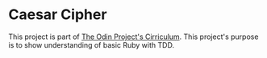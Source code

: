 # Caesar Cipher

This project is part of [The Odin Project's Cirriculum](http://www.theodinproject.com/courses/ruby-programming/lessons/building-blocks). This project's purpose is to show understanding of basic Ruby with TDD.
